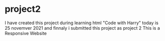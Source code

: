 # project2

I have created this project during learning html "Code with Harry"
today is 25 novemver 2021 and finnaly i submitted this project as project 2
This is a Responsive Website 
